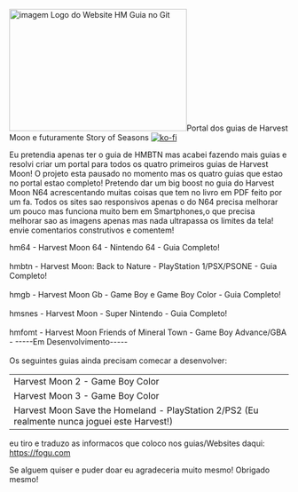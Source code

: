<img src="https://i.ibb.co/z6TshqZ/logo-harvest-moon.gif" alt="imagem Logo do Website HM Guia no Git" width="320" height="220" />Portal dos guias de Harvest Moon e futuramente Story of Seasons
[![ko-fi](https://ko-fi.com/img/githubbutton_sm.svg)](https://ko-fi.com/R6R2X8VD2)

Eu pretendia apenas ter o guia de HMBTN mas acabei fazendo mais guias e resolvi criar um portal para todos os quatro primeiros guias de Harvest Moon! O projeto esta pausado no momento mas os quatro guias que estao no portal estao completo! Pretendo dar um big boost no guia do Harvest Moon N64 acrescentando muitas coisas que tem no livro em PDF feito por um fa. Todos os sites sao responsivos apenas o do N64 precisa melhorar um pouco mas funciona muito bem em Smartphones,o que precisa melhorar sao as imagens apenas mas nada ultrapassa os limites da tela! envie comentarios construtivos e comentem!

hm64 - Harvest Moon 64 - Nintendo 64 - Guia Completo!
<br />
<br />
hmbtn - Harvest Moon: Back to Nature - PlayStation 1/PSX/PSONE - Guia Completo!
<br />
<br />
hmgb - Harvest Moon Gb - Game Boy e Game Boy Color - Guia Completo!
<br />
<br />
hmsnes - Harvest Moon - Super Nintendo - Guia Completo!
<br />
<br />
hmfomt - Harvest Moon Friends of Mineral Town - Game Boy Advance/GBA - -----Em Desenvolvimento-----
<br />
<br />
Os seguintes guias ainda precisam comecar a desenvolver:
<table>
  <tr>
    <td>Harvest Moon 2 - Game Boy Color</td>
  </tr>
  <tr>
    <td>Harvest Moon 3 - Game Boy Color</td>
  </tr>
  <tr>
    <td>Harvest Moon Save the Homeland - PlayStation 2/PS2 (Eu realmente nunca joguei este Harvest!)</td>
  </tr>
</table>

eu tiro e traduzo as informacos que coloco nos guias/Websites
daqui: https://fogu.com

Se alguem quiser e puder doar eu agradeceria muito mesmo! Obrigado mesmo!
